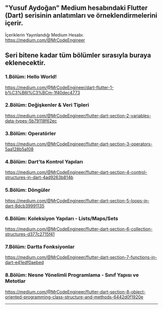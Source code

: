 ## "Yusuf Aydoğan" Medium hesabındaki Flutter (Dart) serisinin anlatımları ve örneklendirmelerini içerir.
İçeriklerin Yayınlandığı Medium Hesabı: https://medium.com/@MrCodeEngineer

Seri bitene kadar tüm bölümler sırasıyla buraya eklenecektir.
------------------------------------------------------------

### 1.Bölüm: Hello World!
https://medium.com/@MrCodeEngineer/dart-flutter-1-b%C3%B6l%C3%BCm-1f40dec4773

### 2.Bölüm: Değişkenler & Veri Tipleri
https://medium.com/@MrCodeEngineer/flutter-dart-section-2-variables-data-types-5b79118f62ec

### 3.Bölüm: Operatörler
https://medium.com/@MrCodeEngineer/flutter-dart-section-3-operators-5aa128b5a108

### 4.Bölüm: Dart'ta Kontrol Yapıları
https://medium.com/@MrCodeEngineer/flutter-dart-section-4-control-structures-in-dart-4ad9263b814b

### 5.Bölüm: Döngüler
https://medium.com/@MrCodeEngineer/flutter-dart-section-5-loops-in-dart-8dcb39991135

### 6.Bölüm: Koleksiyon Yapıları - Lists/Maps/Sets
https://medium.com/@MrCodeEngineer/flutter-dart-section-6-collection-structures-d377c2715f41

### 7.Bölüm: Dartta Fonksiyonlar
https://medium.com/@MrCodeEngineer/flutter-dart-section-7-functions-in-dart-e41edf0aebed

### 8.Bölüm: Nesne Yönelimli Programlama - Sınıf Yapısı ve Metotlar
https://medium.com/@MrCodeEngineer/flutter-dart-section-8-object-oriented-programming-class-structure-and-methods-6442d0f1920e

--------------------------------------------------------------
